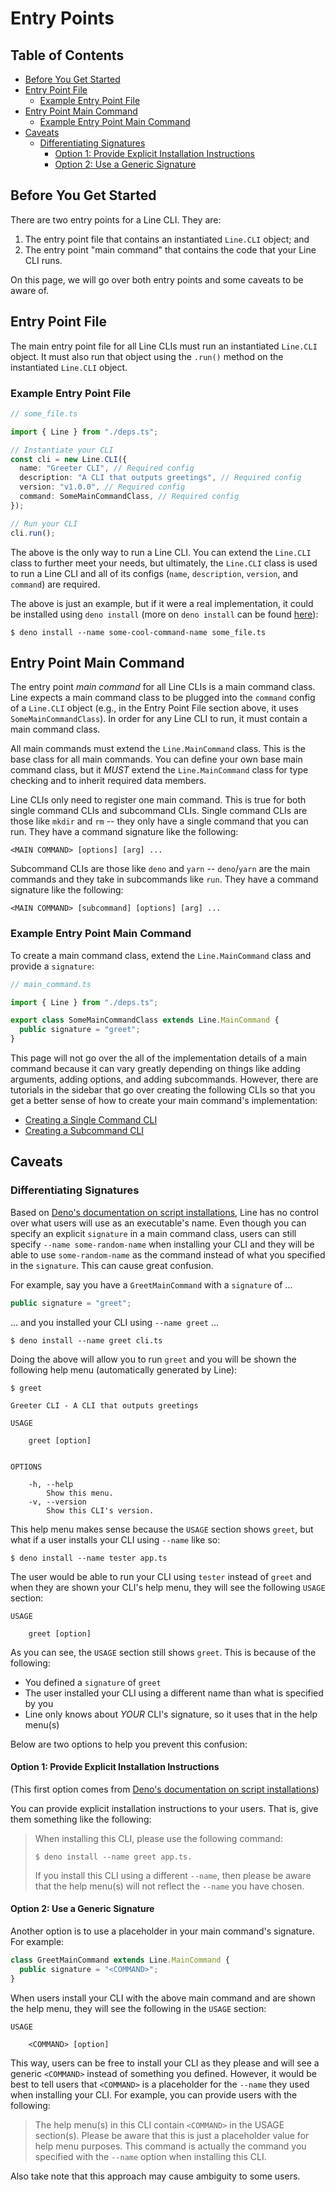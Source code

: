# Entry Points

## Table of Contents

- [Before You Get Started](#before-you-get-started)
- [Entry Point File](#entry-point-file)
  - [Example Entry Point File](#example-entry-point-file)
- [Entry Point Main Command](#entry-point-main-command)
  - [Example Entry Point Main Command](#example-entry-point-main-command)
- [Caveats](#caveats)
  - [Differentiating Signatures](#differentiating-signatures)
    - [Option 1: Provide Explicit Installation Instructions](#option-1-provide-explicit-installation-instructions)
    - [Option 2: Use a Generic Signature](#option-2-use-a-generic-signature)

## Before You Get Started

There are two entry points for a Line CLI. They are:

1. The entry point file that contains an instantiated `Line.CLI` object; and
2. The entry point "main command" that contains the code that your Line CLI
   runs.

On this page, we will go over both entry points and some caveats to be aware of.

## Entry Point File

The main entry point file for all Line CLIs must run an instantiated `Line.CLI`
object. It must also run that object using the `.run()` method on the
instantiated `Line.CLI` object.

### Example Entry Point File

```typescript
// some_file.ts

import { Line } from "./deps.ts";

// Instantiate your CLI
const cli = new Line.CLI({
  name: "Greeter CLI", // Required config
  description: "A CLI that outputs greetings", // Required config
  version: "v1.0.0", // Required config
  command: SomeMainCommandClass, // Required config
});

// Run your CLI
cli.run();
```

The above is the only way to run a Line CLI. You can extend the `Line.CLI` class
to further meet your needs, but ultimately, the `Line.CLI` class is used to run
a Line CLI and all of its configs (`name`, `description`, `version`, and
`command`) are required.

The above is just an example, but if it were a real implementation, it could be
installed using `deno install` (more on `deno install` can be found
[here](https://deno.land/manual/tools/script_installer)):

```shell
$ deno install --name some-cool-command-name some_file.ts
```

## Entry Point Main Command

The entry point _main command_ for all Line CLIs is a main command class. Line
expects a main command class to be plugged into the `command` config of a
`Line.CLI` object (e.g., in the Entry Point File section above, it uses
`SomeMainCommandClass`). In order for any Line CLI to run, it must contain a
main command class.

All main commands must extend the `Line.MainCommand` class. This is the base
class for all main commands. You can define your own base main command class,
but it _MUST_ extend the `Line.MainCommand` class for type checking and to
inherit required data members.

Line CLIs only need to register one main command. This is true for both single
command CLIs and subcommand CLIs. Single command CLIs are those like `mkdir` and
`rm` -- they only have a single command that you can run. They have a command
signature like the following:

```text
<MAIN COMMAND> [options] [arg] ...
```

Subcommand CLIs are those like `deno` and `yarn` -- `deno`/`yarn` are the main
commands and they take in subcommands like `run`. They have a command signature
like the following:

```text
<MAIN COMMAND> [subcommand] [options] [arg] ...
```

### Example Entry Point Main Command

To create a main command class, extend the `Line.MainCommand` class and provide
a `signature`:

```typescript
// main_command.ts

import { Line } from "./deps.ts";

export class SomeMainCommandClass extends Line.MainCommand {
  public signature = "greet";
}
```

This page will not go over the all of the implementation details of a main
command because it can vary greatly depending on things like adding arguments,
adding options, and adding subcommands. However, there are tutorials in the
sidebar that go over creating the following CLIs so that you get a better sense
of how to create your main command's implementation:

- [Creating a Single Command CLI](/line/v1.x/line/creating-single-command-clis)
- [Creating a Subcommand CLI](/line/v1.x/tutorials/creating-subcommands-clis)

## Caveats

### Differentiating Signatures

Based on
[Deno's documentation on script installations](https://deno.land/manual/tools/script_installer),
Line has no control over what users will use as an executable's name. Even
though you can specify an explicit `signature` in a main command class, users
can still specify `--name some-random-name` when installing your CLI and they
will be able to use `some-random-name` as the command instead of what you
specified in the `signature`. This can cause great confusion.

For example, say you have a `GreetMainCommand` with a `signature` of ...

```typescript
public signature = "greet";
```

... and you installed your CLI using `--name greet` ...

```shell
$ deno install --name greet cli.ts
```

Doing the above will allow you to run `greet` and you will be shown the
following help menu (automatically generated by Line):

```text
$ greet

Greeter CLI - A CLI that outputs greetings

USAGE

    greet [option]


OPTIONS

    -h, --help
        Show this menu.
    -v, --version
        Show this CLI's version.
```

This help menu makes sense because the `USAGE` section shows `greet`, but what
if a user installs your CLI using `--name` like so:

```shell
$ deno install --name tester app.ts
```

The user would be able to run your CLI using `tester` instead of `greet` and
when they are shown your CLI's help menu, they will see the following `USAGE`
section:

```text
USAGE

    greet [option]
```

As you can see, the `USAGE` section still shows `greet`. This is because of the
following:

- You defined a `signature` of `greet`
- The user installed your CLI using a different name than what is specified by
  you
- Line only knows about _YOUR_ CLI's signature, so it uses that in the help
  menu(s)

Below are two options to help you prevent this confusion:

#### Option 1: Provide Explicit Installation Instructions

(This first option comes from
[Deno's documentation on script installations](https://deno.land/manual/tools/script_installer))

You can provide explicit installation instructions to your users. That is, give
them something like the following:

> When installing this CLI, please use the following command:
>
> ```shell
> $ deno install --name greet app.ts.
> ```
>
> If you install this CLI using a different `--name`, then please be aware that
> the help menu(s) will not reflect the `--name` you have chosen.

#### Option 2: Use a Generic Signature

Another option is to use a placeholder in your main command's signature. For
example:

```typescript
class GreetMainCommand extends Line.MainCommand {
  public signature = "<COMMAND>";
}
```

When users install your CLI with the above main command and are shown the help
menu, they will see the following in the `USAGE` section:

```text
USAGE

    <COMMAND> [option]
```

This way, users can be free to install your CLI as they please and will see a
generic `<COMMAND>` instead of something you defined. However, it would be best
to tell users that `<COMMAND>` is a placeholder for the `--name` they used when
installing your CLI. For example, you can provide users with the following:

> The help menu(s) in this CLI contain `<COMMAND>` in the USAGE section(s).
> Please be aware that this is just a placeholder value for help menu purposes.
> This command is actually the command you specified with the `--name` option
> when installing this CLI.

Also take note that this approach may cause ambiguity to some users.
